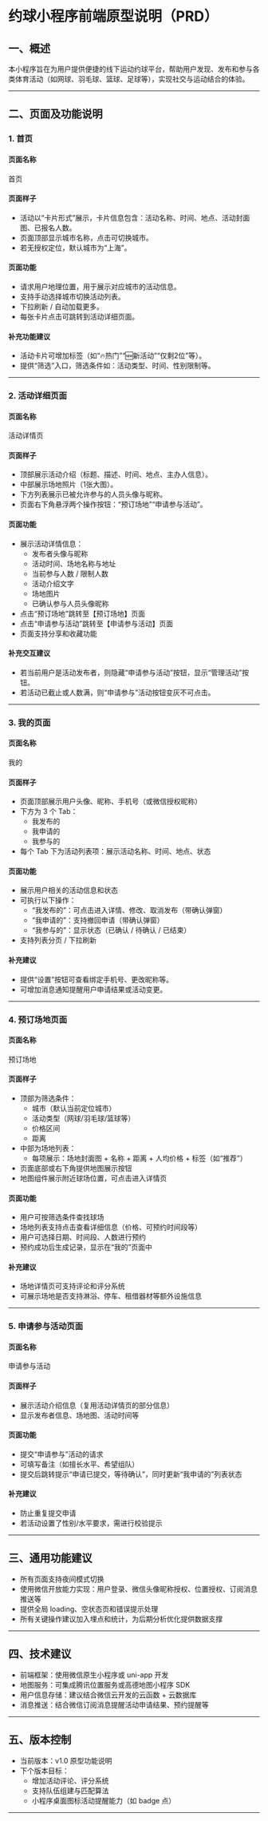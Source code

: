 # 约球小程序前端原型说明（PRD）

## 一、概述

本小程序旨在为用户提供便捷的线下运动约球平台，帮助用户发现、发布和参与各类体育活动（如网球、羽毛球、篮球、足球等），实现社交与运动结合的体验。

---

## 二、页面及功能说明

### 1. 首页

#### 页面名称
首页

#### 页面样子
- 活动以“卡片形式”展示，卡片信息包含：活动名称、时间、地点、活动封面图、已报名人数。
- 页面顶部显示城市名称，点击可切换城市。
- 若无授权定位，默认城市为“上海”。

#### 页面功能
- 请求用户地理位置，用于展示对应城市的活动信息。
- 支持手动选择城市切换活动列表。
- 下拉刷新 / 自动加载更多。
- 每张卡片点击可跳转到活动详细页面。

#### 补充功能建议
- 活动卡片可增加标签（如“🔥热门”“🆕新活动”“仅剩2位”等）。
- 提供“筛选”入口，筛选条件如：活动类型、时间、性别限制等。

---

### 2. 活动详细页面

#### 页面名称
活动详情页

#### 页面样子
- 顶部展示活动介绍（标题、描述、时间、地点、主办人信息）。
- 中部展示场地照片（1张大图）。
- 下方列表展示已被允许参与的人员头像与昵称。
- 页面右下角悬浮两个操作按钮：“预订场地”“申请参与活动”。

#### 页面功能
- 展示活动详情信息：
  - 发布者头像与昵称
  - 活动时间、场地名称与地址
  - 当前参与人数 / 限制人数
  - 活动介绍文字
  - 场地图片
  - 已确认参与人员头像昵称
- 点击“预订场地”跳转至【预订场地】页面
- 点击“申请参与活动”跳转至【申请参与活动】页面
- 页面支持分享和收藏功能

#### 补充交互建议
- 若当前用户是活动发布者，则隐藏“申请参与活动”按钮，显示“管理活动”按钮。
- 若活动已截止或人数满，则“申请参与”活动按钮变灰不可点击。

---

### 3. 我的页面

#### 页面名称
我的

#### 页面样子
- 页面顶部展示用户头像、昵称、手机号（或微信授权昵称）
- 下方为 3 个 Tab：
  - 我发布的
  - 我申请的
  - 我参与的
- 每个 Tab 下为活动列表项：展示活动名称、时间、地点、状态

#### 页面功能
- 展示用户相关的活动信息和状态
- 可执行以下操作：
  - “我发布的”：可点击进入详情、修改、取消发布（带确认弹窗）
  - “我申请的”：支持撤回申请（带确认弹窗）
  - “我参与的”：显示状态（已确认 / 待确认 / 已结束）
- 支持列表分页 / 下拉刷新

#### 补充建议
- 提供“设置”按钮可查看绑定手机号、更改昵称等。
- 可增加消息通知提醒用户申请结果或活动变更。

---

### 4. 预订场地页面

#### 页面名称
预订场地

#### 页面样子
- 顶部为筛选条件：
  - 城市（默认当前定位城市）
  - 活动类型（网球/羽毛球/篮球等）
  - 价格区间
  - 距离
- 中部为场地列表：
  - 每项展示：场地封面图 + 名称 + 距离 + 人均价格 + 标签（如“推荐”）
- 页面底部或右下角提供地图展示按钮
- 地图组件展示附近球场位置，可点击进入详情页

#### 页面功能
- 用户可按筛选条件查找球场
- 场地列表支持点击查看详细信息（价格、可预约时间段等）
- 用户可选择日期、时间段、人数进行预约
- 预约成功后生成记录，显示在“我的”页面中

#### 补充建议
- 场地详情页可支持评论和评分系统
- 可展示场地是否支持淋浴、停车、租借器材等额外设施信息

---

### 5. 申请参与活动页面

#### 页面名称
申请参与活动

#### 页面样子
- 展示活动介绍信息（复用活动详情页的部分信息）
- 显示发布者信息、场地图、活动时间等

#### 页面功能
- 提交“申请参与”活动的请求
- 可填写备注（如擅长水平、希望组队）
- 提交后跳转提示“申请已提交，等待确认”，同时更新“我申请的”列表状态

#### 补充建议
- 防止重复提交申请
- 若活动设置了性别/水平要求，需进行校验提示

---

## 三、通用功能建议

- 所有页面支持夜间模式切换
- 使用微信开放能力实现：用户登录、微信头像昵称授权、位置授权、订阅消息推送等
- 提供全局 loading、空状态页和错误提示处理
- 所有关键操作建议加入埋点和统计，为后期分析优化提供数据支撑

---

## 四、技术建议

- 前端框架：使用微信原生小程序或 uni-app 开发
- 地图服务：可集成腾讯位置服务或高德地图小程序 SDK
- 用户信息存储：建议结合微信云开发的云函数 + 云数据库
- 消息推送：结合微信订阅消息提醒活动申请结果、预约提醒等

---

## 五、版本控制

- 当前版本：v1.0 原型功能说明
- 下个版本目标：
  - 增加活动评论、评分系统
  - 支持队伍组建与匹配算法
  - 小程序桌面图标活动提醒能力（如 badge 点）

---

